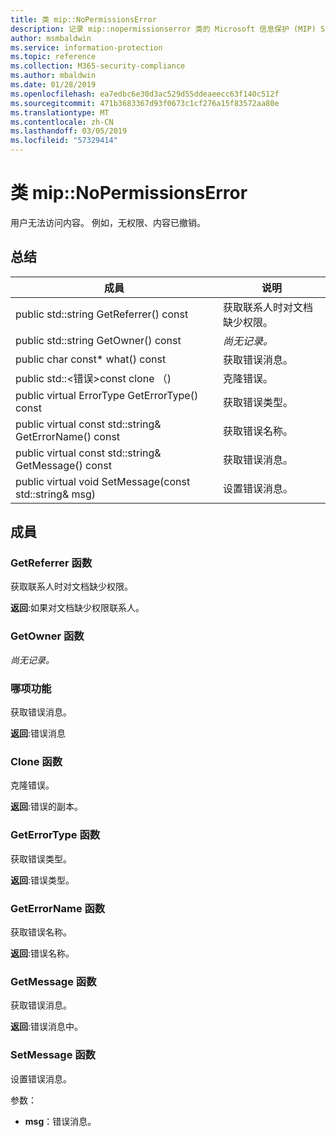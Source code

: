 ```yaml
---
title: 类 mip::NoPermissionsError
description: 记录 mip::nopermissionserror 类的 Microsoft 信息保护 (MIP) SDK。
author: msmbaldwin
ms.service: information-protection
ms.topic: reference
ms.collection: M365-security-compliance
ms.author: mbaldwin
ms.date: 01/28/2019
ms.openlocfilehash: ea7edbc6e30d3ac529d55ddeaeecc63f140c512f
ms.sourcegitcommit: 471b3683367d93f0673c1cf276a15f83572aa80e
ms.translationtype: MT
ms.contentlocale: zh-CN
ms.lasthandoff: 03/05/2019
ms.locfileid: "57329414"
---
```

# <a name="class-mipnopermissionserror"></a>类 mip::NoPermissionsError 
用户无法访问内容。 例如，无权限、内容已撤销。
  
## <a name="summary"></a>总结
 成員                        | 说明                                
--------------------------------|---------------------------------------------
public std::string GetReferrer() const  |  获取联系人时对文档缺少权限。
public std::string GetOwner() const  | _尚无记录。_
public char const* what() const  |  获取错误消息。
public std::\<错误\>const clone （)  |  克隆错误。
public virtual ErrorType GetErrorType() const  |  获取错误类型。
public virtual const std::string& GetErrorName() const  |  获取错误名称。
public virtual const std::string& GetMessage() const  |  获取错误消息。
public virtual void SetMessage(const std::string& msg)  |  设置错误消息。
  
## <a name="members"></a>成員
  
### <a name="getreferrer-function"></a>GetReferrer 函数
获取联系人时对文档缺少权限。

  
**返回**:如果对文档缺少权限联系人。
  
### <a name="getowner-function"></a>GetOwner 函数
_尚无记录。_

  
### <a name="what-function"></a>哪项功能
获取错误消息。

  
**返回**:错误消息
  
### <a name="clone-function"></a>Clone 函数
克隆错误。

  
**返回**:错误的副本。
  
### <a name="geterrortype-function"></a>GetErrorType 函数
获取错误类型。

  
**返回**:错误类型。
  
### <a name="geterrorname-function"></a>GetErrorName 函数
获取错误名称。

  
**返回**:错误名称。
  
### <a name="getmessage-function"></a>GetMessage 函数
获取错误消息。

  
**返回**:错误消息中。
  
### <a name="setmessage-function"></a>SetMessage 函数
设置错误消息。

参数：  
* **msg**：错误消息。

